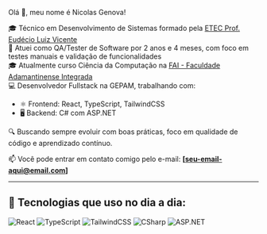 Olá 👋, meu nome é Nicolas Genova!

🎓 Técnico em Desenvolvimento de Sistemas formado pela [ETEC Prof. Eudécio Luiz Vicente](https://etec.sp.gov.br/)  
🧪 Atuei como QA/Tester de Software por 2 anos e 4 meses, com foco em testes manuais e validação de funcionalidades  
🎓 Atualmente curso Ciência da Computação na [FAI - Faculdade Adamantinense Integrada](https://fai.com.br)  
💻 Desenvolvedor Fullstack na GEPAM, trabalhando com:

- ⚛️ Frontend: React, TypeScript, TailwindCSS  
- 🖥️ Backend: C# com ASP.NET  

🔍 Buscando sempre evoluir com boas práticas, foco em qualidade de código e aprendizado contínuo.

📫 Você pode entrar em contato comigo pelo e-mail: **[seu-email-aqui@email.com]**

---

## 🚀 Tecnologias que uso no dia a dia:

![React](https://img.shields.io/badge/-React-61DAFB?logo=react&logoColor=fff&style=flat-square)
![TypeScript](https://img.shields.io/badge/-TypeScript-3178C6?logo=typescript&logoColor=fff&style=flat-square)
![TailwindCSS](https://img.shields.io/badge/-Tailwind-38B2AC?logo=tailwind-css&logoColor=fff&style=flat-square)
![CSharp](https://img.shields.io/badge/-C%23-68217A?logo=c-sharp&logoColor=fff&style=flat-square)
![ASP.NET](https://img.shields.io/badge/-ASP.NET-512BD4?logo=dotnet&logoColor=fff&style=flat-square)
